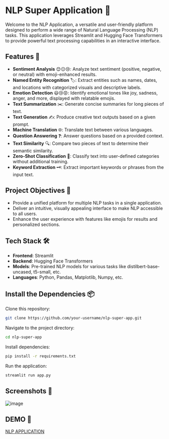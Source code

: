 # NLP Super Application 🚀

Welcome to the NLP Application, a versatile and user-friendly platform designed to perform a wide range of Natural Language Processing (NLP) tasks. This application leverages Streamlit and Hugging Face Transformers to provide powerful text processing capabilities in an interactive interface.

## Features 🌟

- **Sentiment Analysis** 😊😐😢: Analyze text sentiment (positive, negative, or neutral) with emoji-enhanced results.
- **Named Entity Recognition** 🏷️: Extract entities such as names, dates, and locations with categorized visuals and descriptive labels.
- **Emotion Detection** 😃😢😡: Identify emotional tones like joy, sadness, anger, and more, displayed with relatable emojis.
- **Text Summarization** ✂️: Generate concise summaries for long pieces of text.
- **Text Generation** ✍️: Produce creative text outputs based on a given prompt.
- **Machine Translation** 🌐: Translate text between various languages.
- **Question Answering** ❓: Answer questions based on a provided context.
- **Text Similarity** 🔍: Compare two pieces of text to determine their semantic similarity.
- **Zero-Shot Classification** 🎯: Classify text into user-defined categories without additional training.
- **Keyword Extraction** 🗝️: Extract important keywords or phrases from the input text.

## Project Objectives 🎯

- Provide a unified platform for multiple NLP tasks in a single application.
- Deliver an intuitive, visually appealing interface to make NLP accessible to all users.
- Enhance the user experience with features like emojis for results and personalized sections.

## Tech Stack 🛠️

- **Frontend**: Streamlit
- **Backend**: Hugging Face Transformers
- **Models**: Pre-trained NLP models for various tasks like distilbert-base-uncased, t5-small, etc.
- **Languages**: Python, Pandas, Matplotlib, Numpy, etc.

## Install the Dependencies 📦

Clone this repository:

```bash
git clone https://github.com/your-username/nlp-super-app.git  
```

Navigate to the project directory:

```bash
cd nlp-super-app 
```

Install dependencies:

```bash
pip install -r requirements.txt  
```

Run the application:

```bash
streamlit run app.py   
```

## Screenshots 📸

![image](https://github.com/user-attachments/assets/ba71522a-d4c8-45e0-862e-ad1eadfafcd6)

## DEMO 🎥

[NLP APPLICATION](https://nlp-super-app-ditdbcfptlgwd7ee4crsth.streamlit.app/)
